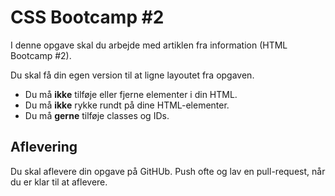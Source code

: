 # CSS Bootcamp #2
I denne opgave skal du arbejde med artiklen fra information (HTML Bootcamp #2).

Du skal få din egen version til at ligne layoutet fra opgaven.

- Du må **ikke** tilføje eller fjerne elementer i din HTML.
- Du må **ikke** rykke rundt på dine HTML-elementer.
- Du må **gerne** tilføje classes og IDs.

## Aflevering
Du skal aflevere din opgave på GitHUb. Push ofte og lav en pull-request, når du er klar til at aflevere.